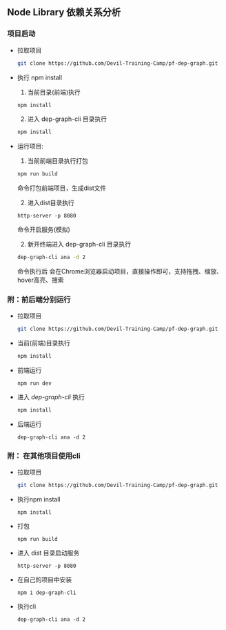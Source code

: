 ## Node Library 依赖关系分析

### 项目启动

- 拉取项目

  ```bash
  git clone https://github.com/Devil-Training-Camp/pf-dep-graph.git
  ```

- 执行 npm install

  1. 当前目录(前端)执行

  ```bash
  npm install
  ```

  2. 进入 dep-graph-cli 目录执行

  ```bash
  npm install
  ```

- 运行项目:

  1. 当前前端目录执行打包

  ```bash
  npm run build
  ```

  命令打包前端项目，生成dist文件

  2. 进入dist目录执行

  ```
  http-server -p 8080
  ```

  命令开启服务(模拟)

  2. 新开终端进入 dep-graph-cli 目录执行

  ```bash
  dep-graph-cli ana -d 2
  ```

  命令执行后 会在Chrome浏览器启动项目，直接操作即可，支持拖拽、缩放、hover高亮、搜索

### 附：前后端分别运行

- 拉取项目

  ```bash
  git clone https://github.com/Devil-Training-Camp/pf-dep-graph.git
  ```

- 当前(前端)目录执行

  ```bash
  npm install
  ```

- 前端运行

  ```
  npm run dev
  ```

- 进入 _dep-graph-cli_ 执行

  ```bash
  npm install
  ```

- 后端运行

  ```
  dep-graph-cli ana -d 2
  ```

### 附： 在其他项目使用cli

- 拉取项目

  ```bash
  git clone https://github.com/Devil-Training-Camp/pf-dep-graph.git
  ```

- 执行npm install

  ```
  npm install
  ```

- 打包

  ```
  npm run build
  ```

- 进入 dist 目录启动服务

  ```
  http-server -p 8080
  ```

- 在自己的项目中安装

  ```
  npm i dep-graph-cli
  ```

- 执行cli

  ```
  dep-graph-cli ana -d 2
  ```
